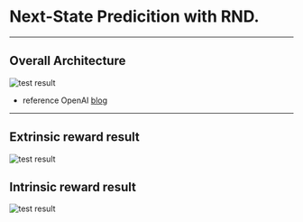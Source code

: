 # Next-State Predicition with RND.

- - -

## Overall Architecture
![test result](https://github.com/LeejwUniverse/RL_Exploration_Pytorch/blob/master/)
* reference OpenAI [blog](https://openai.com/blog/reinforcement-learning-with-prediction-based-rewards/)

- - -

## Extrinsic reward result
![test result](https://github.com/LeejwUniverse/RL_Exploration_Pytorch/blob/master/)

## Intrinsic reward result
![test result](https://github.com/LeejwUniverse/RL_Exploration_Pytorch/blob/master/)
